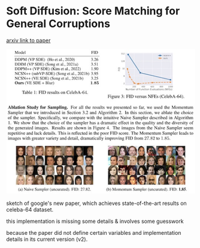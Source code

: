 # Soft Diffusion: Score Matching for General Corruptions

[arxiv link to paper](https://arxiv.org/abs/2209.05442)

<img src="soft_diffusion.jpg"/>

sketch of google's new paper, which achieves state-of-the-art results on celeba-64 dataset.

this implementation is missing some details & involves some guesswork

because the paper did not define certain variables and implementation details in its current version (v2).